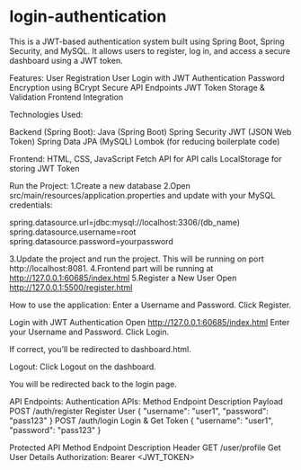 # login-authentication

This is a JWT-based authentication system built using Spring Boot, Spring Security, and MySQL. It allows users to register, log in, and access a secure dashboard using a JWT token.

Features:
User Registration
User Login with JWT Authentication
Password Encryption using BCrypt
Secure API Endpoints
JWT Token Storage & Validation
Frontend Integration

Technologies Used:

Backend (Spring Boot):
Java (Spring Boot)
Spring Security
JWT (JSON Web Token)
Spring Data JPA (MySQL)
Lombok (for reducing boilerplate code)

Frontend:
HTML, CSS, JavaScript
Fetch API for API calls
LocalStorage for storing JWT Token

Run the Project:
1.Create a new database
2.Open src/main/resources/application.properties and update with your MySQL credentials:

spring.datasource.url=jdbc:mysql://localhost:3306/(db_name)
spring.datasource.username=root
spring.datasource.password=yourpassword

3.Update the project and run the project. This will be running on port http://localhost:8081.
4.Frontend part will be running at http://127.0.0.1:60685/index.html
5.Register a New User
Open http://127.0.0.1:5500/register.html

How to use the application:
Enter a Username and Password.
Click Register.

Login with JWT Authentication
Open http://127.0.0.1:60685/index.html
Enter your Username and Password.
Click Login.

If correct, you’ll be redirected to dashboard.html.

Logout:
Click Logout on the dashboard.

You will be redirected back to the login page.

API Endpoints:
Authentication APIs:
Method	Endpoint	Description	Payload
POST	/auth/register	Register User	{ "username": "user1", "password": "pass123" }
POST	/auth/login	Login & Get Token	{ "username": "user1", "password": "pass123" }

Protected API
Method	Endpoint	Description	Header
GET	/user/profile	Get User Details	Authorization: Bearer <JWT_TOKEN>
